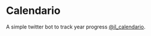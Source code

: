 # Calendario
A simple twitter bot to track year progress [@il_calendario](https://twitter.com/https://twitter.com/il_calendario).
